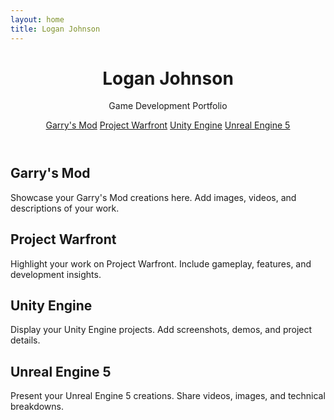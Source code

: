 ```yaml
---
layout: home
title: Logan Johnson
---
```


<header>
  <h1>Logan Johnson</h1>
  <p>Game Development Portfolio</p>
  <nav>
    <a href="#garrysmod">Garry's Mod</a>
    <a href="#projectwarfront">Project Warfront</a>
    <a href="#unity">Unity Engine</a>
    <a href="#unreal">Unreal Engine 5</a>
  </nav>
</header>
<main>
  <section id="garrysmod">
    <h2>Garry's Mod</h2>
    <p>Showcase your Garry's Mod creations here. Add images, videos, and descriptions of your work.</p>
  </section>
  <section id="projectwarfront">
    <h2>Project Warfront</h2>
    <p>Highlight your work on Project Warfront. Include gameplay, features, and development insights.</p>
  </section>
  <section id="unity">
    <h2>Unity Engine</h2>
    <p>Display your Unity Engine projects. Add screenshots, demos, and project details.</p>
  </section>
  <section id="unreal">
    <h2>Unreal Engine 5</h2>
    <p>Present your Unreal Engine 5 creations. Share videos, images, and technical breakdowns.</p>
  </section>
</main>
